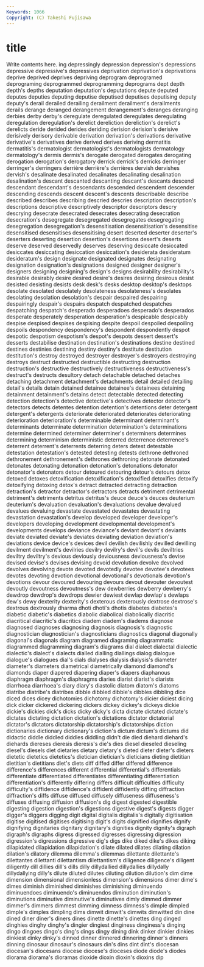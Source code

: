 ```yaml
---
Keywords: 1066 
Copyright: (C) Takeshi Fujisawa
---
```


# title

Write contents here.
ing depressingly depression depression's depressions depressive depressive's depressives deprivation
deprivation's deprivations deprive deprived deprives depriving deprogram deprogramed deprograming deprogrammed
deprogramming deprograms dept depth depth's depths deputation deputation's deputations depute
deputed deputes deputies deputing deputise deputised deputises deputising deputy deputy's
derail derailed derailing derailment derailment's derailments derails derange deranged derangement
derangement's deranges deranging derbies derby derby's deregulate deregulated deregulates deregulating
deregulation deregulation's derelict dereliction dereliction's derelict's derelicts deride derided derides
deriding derision derision's derisive derisively derisory derivable derivation derivation's derivations
derivative derivative's derivatives derive derived derives deriving dermatitis dermatitis's dermatologist
dermatologist's dermatologists dermatology dermatology's dermis dermis's derogate derogated derogates derogating
derogation derogation's derogatory derrick derrick's derricks derringer derringer's derringers derrière
derrière's derrières dervish dervishes dervish's desalinate desalinated desalinates desalinating desalination
desalination's descant descanted descanting descant's descants descend descendant descendant's descendants
descended descendent descender descending descends descent descent's descents describable describe
described describes describing descried descries description description's descriptions descriptive descriptively
descriptor descriptors descry descrying desecrate desecrated desecrates desecrating desecration desecration's
desegregate desegregated desegregates desegregating desegregation desegregation's desensitisation desensitisation's desensitise desensitised
desensitises desensitising desert deserted deserter deserter's deserters deserting desertion desertion's
desertions desert's deserts deserve deserved deservedly deserves deserving desiccate desiccated
desiccates desiccating desiccation desiccation's desiderata desideratum desideratum's design designate designated
designates designating designation designation's designations designed designer designer's designers designing
designing's design's designs desirability desirability's desirable desirably desire desired desire's
desires desiring desirous desist desisted desisting desists desk desk's desks
desktop desktop's desktops desolate desolated desolately desolateness desolateness's desolates desolating
desolation desolation's despair despaired despairing despairingly despair's despairs despatch despatched
despatches despatching despatch's desperado desperadoes desperado's desperados desperate desperately desperation
desperation's despicable despicably despise despised despises despising despite despoil despoiled
despoiling despoils despondency despondency's despondent despondently despot despotic despotism despotism's
despot's despots dessert dessert's desserts destabilise destination destination's destinations destine
destined destines destinies destining destiny destiny's destitute destitution destitution's destroy
destroyed destroyer destroyer's destroyers destroying destroys destruct destructed destructible destructing
destruction destruction's destructive destructively destructiveness destructiveness's destruct's destructs desultory detach
detachable detached detaches detaching detachment detachment's detachments detail detailed detailing
detail's details detain detained detainee detainee's detainees detaining detainment detainment's
detains detect detectable detected detecting detection detection's detective detective's detectives
detector detector's detectors detects detentes detention detention's detentions deter detergent
detergent's detergents deteriorate deteriorated deteriorates deteriorating deterioration deterioration's determinable determinant
determinant's determinants determinate determination determination's determinations determine determined determiner determiner's
determiners determines determining determinism deterministic deterred deterrence deterrence's deterrent deterrent's
deterrents deterring deters detest detestable detestation detestation's detested detesting detests
dethrone dethroned dethronement dethronement's dethrones dethroning detonate detonated detonates detonating
detonation detonation's detonations detonator detonator's detonators detour detoured detouring detour's
detours detox detoxed detoxes detoxification detoxification's detoxified detoxifies detoxify detoxifying
detoxing detox's detract detracted detracting detraction detraction's detractor detractor's detractors
detracts detriment detrimental detriment's detriments detritus detritus's deuce deuce's deuces
deuterium deuterium's devaluation devaluation's devaluations devalue devalued devalues devaluing devastate
devastated devastates devastating devastation devastation's develop developed developer developer's developers
developing development developmental development's developments develops deviance deviance's deviant deviant's
deviants deviate deviated deviate's deviates deviating deviation deviation's deviations device
device's devices devil devilish devilishly devilled devilling devilment devilment's devilries
devilry devilry's devil's devils deviltries deviltry deviltry's devious deviously deviousness
deviousness's devise devised devise's devises devising devoid devolution devolve devolved
devolves devolving devote devoted devotedly devotee devotee's devotees devotes devoting
devotion devotional devotional's devotionals devotion's devotions devour devoured devouring devours
devout devouter devoutest devoutly devoutness devoutness's dew dewberries dewberry dewberry's
dewdrop dewdrop's dewdrops dewier dewiest dewlap dewlap's dewlaps dew's dewy
dexterity dexterity's dexterous dexterously dextrose dextrose's dextrous dextrously dharma dhoti
dhoti's dhotis diabetes diabetes's diabetic diabetic's diabetics diabolic diabolical diabolically
diacritic diacritical diacritic's diacritics diadem diadem's diadems diagnose diagnosed diagnoses
diagnosing diagnosis diagnosis's diagnostic diagnostician diagnostician's diagnosticians diagnostics diagonal diagonally
diagonal's diagonals diagram diagramed diagraming diagrammatic diagrammed diagramming diagram's diagrams
dial dialect dialectal dialectic dialectic's dialect's dialects dialled dialling diallings
dialog dialogue dialogue's dialogues dial's dials dialyses dialysis dialysis's diameter
diameter's diameters diametrical diametrically diamond diamond's diamonds diaper diapered diapering
diaper's diapers diaphanous diaphragm diaphragm's diaphragms diaries diarist diarist's diarists
diarrhoea diarrhoea's diary diary's diastolic diatom diatom's diatoms diatribe diatribe's
diatribes dibble dibbled dibble's dibbles dibbling dice diced dices dicey
dichotomies dichotomy dichotomy's dicier diciest dicing dick dicker dickered dickering
dickers dickey dickey's dickeys dickie dickie's dickies dick's dicks dicky
dicky's dicta dictate dictated dictate's dictates dictating dictation dictation's dictations
dictator dictatorial dictator's dictators dictatorship dictatorship's dictatorships diction dictionaries dictionary
dictionary's diction's dictum dictum's dictums did didactic diddle diddled diddles
diddling didn't die died diehard diehard's diehards diereses dieresis dieresis's
die's dies diesel dieseled dieseling diesel's diesels diet dietaries dietary
dietary's dieted dieter dieter's dieters dietetic dietetics dietetics's dietician dietician's
dieticians dieting dietitian dietitian's dietitians diet's diets diff diffed differ
differed difference difference's differences different differential differential's differentials differentiate differentiated
differentiates differentiating differentiation differentiation's differently differing differs difficult difficulties difficulty
difficulty's diffidence diffidence's diffident diffidently diffing diffraction diffraction's diffs diffuse
diffused diffusely diffuseness diffuseness's diffuses diffusing diffusion diffusion's dig digest
digested digestible digesting digestion digestion's digestions digestive digest's digests digger
digger's diggers digging digit digital digitalis digitalis's digitally digitisation digitise
digitised digitises digitising digit's digits dignified dignifies dignify dignifying dignitaries
dignitary dignitary's dignities dignity dignity's digraph digraph's digraphs digress digressed
digresses digressing digression digression's digressions digressive dig's digs dike diked
dike's dikes diking dilapidated dilapidation dilapidation's dilate dilated dilates dilating
dilation dilation's dilatory dilemma dilemma's dilemmas dilettante dilettante's dilettantes dilettanti
dilettantism dilettantism's diligence diligence's diligent diligently dill dillies dill's dills
dilly dillydallied dillydallies dillydally dillydallying dilly's dilute diluted dilutes diluting
dilution dilution's dim dime dimension dimensional dimensionless dimension's dimensions dimer
dime's dimes diminish diminished diminishes diminishing diminuendo diminuendoes diminuendo's diminuendos
diminution diminution's diminutions diminutive diminutive's diminutives dimly dimmed dimmer dimmer's
dimmers dimmest dimming dimness dimness's dimple dimpled dimple's dimples dimpling
dims dimwit dimwit's dimwits dimwitted din dine dined diner diner's
diners dines dinette dinette's dinettes ding dinged dinghies dinghy dinghy's
dingier dingiest dinginess dinginess's dinging dingo dingoes dingo's ding's dings
dingy dining dink dinker dinkier dinkies dinkiest dinky dinky's dinned
dinner dinnered dinnering dinner's dinners dinning dinosaur dinosaur's dinosaurs din's
dins dint dint's diocesan diocesan's diocesans diocese diocese's dioceses diode
diode's diodes diorama diorama's dioramas dioxide dioxin dioxin's dioxins dip
